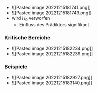 + ![[Pasted image 20221215181741.png]]
+ ![[Pasted image 20221215181749.png]]
+ wird $H_0$ verworfen
	+ Einfluss des Prädiktors signifikant

### Kritische Bereiche
+ ![[Pasted image 20221215182234.png]]
+ ![[Pasted image 20221215182239.png]]

### Beispiele
+ ![[Pasted image 20221215182927.png]]
+ ![[Pasted image 20221215183140.png]]